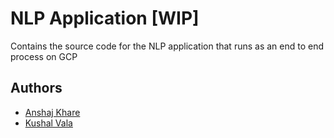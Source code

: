# NLP Application [WIP]
Contains the source code for the NLP application that runs as an end to end process on GCP

## Authors 
- [Anshaj Khare](https://github.com/fulcrum3)
- [Kushal Vala](https://github.com/kushalvala)